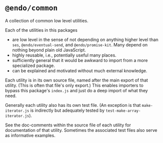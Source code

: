 # `@endo/common`

A collection of common low level utilities.

Each of the utilities in this packages
- are low level in the sense of not depending on anything higher level than `ses`, `@endo/eventual-send`, and `@endo/promise-kit`. Many depend on nothing beyond plain old JavaScript.
- highly reusable, i.e., potentially useful many places.
- sufficiently general that it would be awkward to import from a more specialized package.
- can be explained and motivated without much external knowledge.

Each utility is in its own source file, named after the main export of that utility. (This is often that file's only export.) This enables importers to bypass this package's `index.js` and just do a deep import of what they need.

Generally each utility also has its own test file. (An exception is that `make-iterator.js` is indirectly but adequately tested by `test-make-array-iterator.js`).

See the doc-comments within the source file of each utility for documentation of that utility. Sometimes the associated test files also serve as informative examples.
